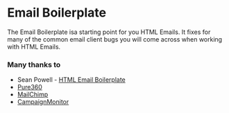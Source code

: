 Email Boilerplate
===

The Email Boilerplate isa starting point for you HTML Emails. It fixes for many of the common email client bugs you will come across when working with HTML Emails.

### Many thanks to
* Sean Powell - [HTML Email Boilerplate](http://htmlemailboilerplate.com/)
* [Pure360](http://www.pure360.com/)
* [MailChimp](http://mailchimp.com/)
* [CampaignMonitor](http://www.campaignmonitor.com/)
